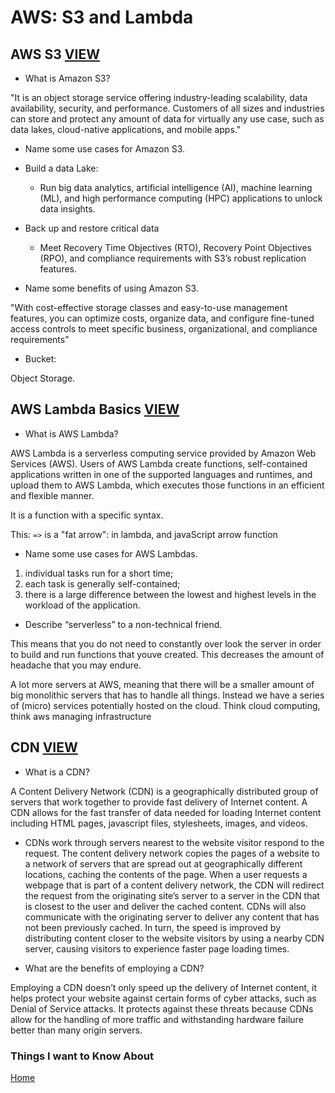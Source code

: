 # AWS: S3 and Lambda

## AWS S3 [VIEW](https://aws.amazon.com/s3/)

- What is Amazon S3?

"It is an object storage service  offering industry-leading scalability, data availability, security, and performance. Customers of all sizes and industries can store and protect any amount of data for virtually any use case, such as data lakes, cloud-native applications, and mobile apps."

- Name some use cases for Amazon S3.

- Build a data Lake:
  - Run big data analytics, artificial intelligence (AI), machine learning (ML), and high performance computing (HPC) applications to unlock data insights.

- Back up and restore critical data
  - Meet Recovery Time Objectives (RTO), Recovery Point Objectives (RPO), and compliance requirements with S3’s robust replication features.

- Name some benefits of using Amazon S3.

"With cost-effective storage classes and easy-to-use management features, you can optimize costs, organize data, and configure fine-tuned access controls to meet specific business, organizational, and compliance requirements"

- Bucket:

Object Storage.

## AWS Lambda Basics [VIEW](https://www.serverless.com/aws-lambda)

- What is AWS Lambda?

AWS Lambda is a serverless computing service provided by Amazon Web Services (AWS). Users of AWS Lambda create functions, self-contained applications written in one of the supported languages and runtimes, and upload them to AWS Lambda, which executes those functions in an efficient and flexible manner.

It is a function with a specific syntax.

This: `=>` is a "fat arrow": in lambda, and javaScript arrow function

- Name some use cases for AWS Lambdas.

1. individual tasks run for a short time;
2. each task is generally self-contained;
3. there is a large difference between the lowest and highest levels in the workload of the application.

- Describe “serverless” to a non-technical friend.

This means that you do not need to constantly over look the server in order to build and run functions that youve created. This decreases the amount of headache that you may endure.

A lot more servers at AWS, meaning that there will be a smaller amount of big monolithic servers that has to handle all things. Instead we have a series of (micro) services potentially hosted on the cloud. Think cloud computing, think aws managing infrastructure

## CDN [VIEW](https://cyberhoot.com/cybrary/content-delivery-network-cdn/)

- What is a CDN?

A Content Delivery Network (CDN) is a geographically distributed group of servers that work together to provide fast delivery of Internet content. A CDN allows for the fast transfer of data needed for loading Internet content including HTML pages, javascript files, stylesheets, images, and videos.

- CDNs work through servers nearest to the website visitor respond to the request. The content delivery network copies the pages of a website to a network of servers that are spread out at geographically different locations, caching the contents of the page. When a user requests a webpage that is part of a content delivery network, the CDN will redirect the request from the originating site’s server to a server in the CDN that is closest to the user and deliver the cached content. CDNs will also communicate with the originating server to deliver any content that has not been previously cached. In turn, the speed is improved by distributing content closer to the website visitors by using a nearby CDN server, causing visitors to experience faster page loading times.

- What are the benefits of employing a CDN?

Employing a CDN doesn’t only speed up the delivery of Internet content, it helps protect your website against certain forms of cyber attacks, such as Denial of Service attacks. It protects against these threats because CDNs allow for the handling of more traffic and withstanding hardware failure better than many origin servers.

### Things I want to Know About

[Home](https://keelen-fisher.github.io/new-repository/)
